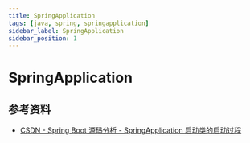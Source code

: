 ```yaml
---
title: SpringApplication
tags: [java, spring, springapplication]
sidebar_label: SpringApplication
sidebar_position: 1
---
```


# SpringApplication

## 参考资料

* [CSDN - Spring Boot 源码分析 - SpringApplication 启动类的启动过程](https://www.cnblogs.com/lifullmoon/p/14957434.html)